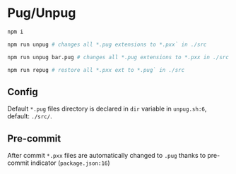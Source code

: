 # Pug/Unpug

```bash
npm i
```

```bash
npm run unpug # changes all *.pug extensions to *.pxx` in ./src
```

```bash
npm run unpug bar.pug # changes all *.pug extensions to *.pxx in ./src except ./src/bar.pug
```

```bash
npm run repug # restore all *.pxx ext to *.pug` in ./src
```

## Config

Default `*.pug` files directory is declared in `dir` variable in `unpug.sh:6`, default: `./src/`.

## Pre-commit

After commit `*.pxx` files are automatically changed to `.pug` thanks to pre-commit indicator (`package.json:16`)